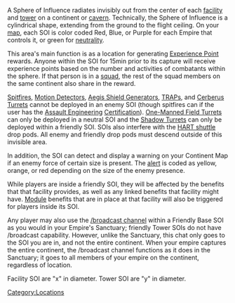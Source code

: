 A Sphere of Influence radiates invisibly out from the center of each
[facility](facilities.md "wikilink") and [tower](towers.md "wikilink") on a
continent or [cavern](caverns.md "wikilink"). Technically, the Sphere of
Influence is a cylindrical shape, extending from the ground to the
flight ceiling. On your [map](Continental_Map.md "wikilink"), each SOI is
color coded Red, Blue, or Purple for each Empire that controls it, or
green for [neutrality](neutral.md "wikilink").

This area's main function is as a location for generating [Experience
Point](Experience_Points.md "wikilink") rewards. Anyone within the SOI for
15min prior to its capture will receive experience points based on the
number and activities of combatants within the sphere. If that person is
in a [squad](squad.md "wikilink"), the rest of the squad members on the
same continent also share in the reward.

[Spitfires](Spitfire.md#Spitfire_Turret "wikilink"), [Motion
Detectors](ACE.md#Motion_Sensor_Alarm "wikilink"), [Aegis Shield
Generators](Aegis_Shield_Generator.md "wikilink"),
[TRAPs](TRAP.md "wikilink"), and [Cerberus
Turrets](Cerberus_Turret.md "wikilink") cannot be deployed in an enemy SOI
(though spitfires can if the user has the [Assault
Engineering](Assault_Engineering.md "wikilink")
[Certification](Certification.md "wikilink")). [One-Manned Field
Turrets](One-Manned_Field_Turret.md "wikilink") can only be deployed in a
neutral SOI and the [Shadow Turrets](Shadow_Turret.md "wikilink") can only
be deployed within a friendly SOI. SOIs also interfere with the [HART
shuttle](HART.md "wikilink") drop pods. All enemy and friendly drop pods
must descend outside of this invisible area.

In addition, the SOI can detect and display a warning on your Continent
Map if an enemy force of certain size is present. The
[alert](alert.md "wikilink") is coded as yellow, orange, or red depending
on the size of the enemy presence.

While players are inside a friendly SOI, they will be affected by the
benefits that that facility provides, as well as any linked benefits
that facility might have. [Module](Module.md "wikilink") benefits that are
in place at that facility will also be triggered for players inside its
SOI.

Any player may also use the [/broadcast
channel](In-Game_Commands.md "wikilink") within a Friendly Base SOI as you
would in your Empire's Sanctuary; friendly Tower SOIs do not have
/broadcast capability. However, unlike the Sanctuary, this chat only
goes to the SOI you are in, and not the entire continent. When your
empire captures the entire continent, the /broadcast channel functions
as it does in the Sanctuary; it goes to all members of your empire on
the continent, regardless of location.

Facility SOI are "x" in diameter. Tower SOI are "y" in diameter.

[Category:Locations](Category:Locations.md "wikilink")
